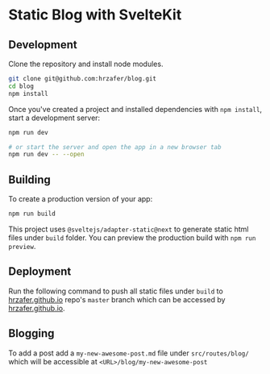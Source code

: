 # Static Blog with SvelteKit

## Development

Clone the repository and install node modules.

```bash
git clone git@github.com:hrzafer/blog.git
cd blog
npm install
```

Once you've created a project and installed dependencies with `npm install`, start a development server:

```bash
npm run dev

# or start the server and open the app in a new browser tab
npm run dev -- --open
```

## Building

To create a production version of your app:

```bash
npm run build
```

This project uses `@sveltejs/adapter-static@next` to generate static html files under `build` folder. You can preview the production build with `npm run preview`.


## Deployment

Run the following command to push all static files under `build` to [hrzafer.github.io](https://github.com/hrzafer/hrzafer.github.io) repo's `master` branch which can be accessed by [hrzafer.github.io](https://hrzafer.github.io/).

## Blogging

To add a post add a `my-new-awesome-post.md` file under `src/routes/blog/` which will be accessible at `<URL>/blog/my-new-awesome-post`